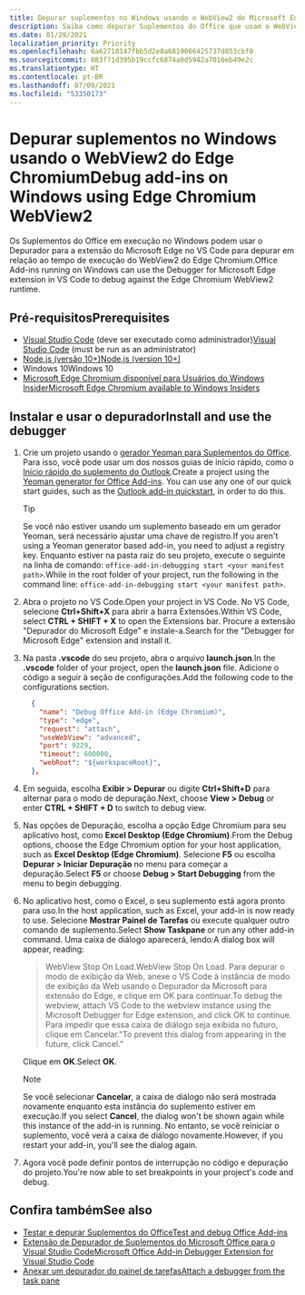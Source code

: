 ```yaml
---
title: Depurar suplementos no Windows usando o WebView2 do Microsoft Edge (baseado em Chromium)
description: Saiba como depurar Suplementos do Office que usam o WebView2 do Microsoft Edge (baseado em Chromium) usando o Depurador para a extensão do Microsoft Edge no VS Code.
ms.date: 01/29/2021
localization_priority: Priority
ms.openlocfilehash: 6a62718147fbb5d2e8a6819066425737d853cbf0
ms.sourcegitcommit: 883f71d395b19ccfc6874a0d5942a7016eb49e2c
ms.translationtype: HT
ms.contentlocale: pt-BR
ms.lasthandoff: 07/09/2021
ms.locfileid: "53350173"
---
```

# <a name="debug-add-ins-on-windows-using-edge-chromium-webview2"></a><span data-ttu-id="effe0-103">Depurar suplementos no Windows usando o WebView2 do Edge Chromium</span><span class="sxs-lookup"><span data-stu-id="effe0-103">Debug add-ins on Windows using Edge Chromium WebView2</span></span>

<span data-ttu-id="effe0-104">Os Suplementos do Office em execução no Windows podem usar o Depurador para a extensão do Microsoft Edge no VS Code para depurar em relação ao tempo de execução do WebView2 do Edge Chromium.</span><span class="sxs-lookup"><span data-stu-id="effe0-104">Office Add-ins running on Windows can use the Debugger for Microsoft Edge extension in VS Code to debug against the Edge Chromium WebView2 runtime.</span></span>

## <a name="prerequisites"></a><span data-ttu-id="effe0-105">Pré-requisitos</span><span class="sxs-lookup"><span data-stu-id="effe0-105">Prerequisites</span></span>

- <span data-ttu-id="effe0-106">[Visual Studio Code](https://code.visualstudio.com/) (deve ser executado como administrador)</span><span class="sxs-lookup"><span data-stu-id="effe0-106">[Visual Studio Code](https://code.visualstudio.com/) (must be run as an administrator)</span></span>
- [<span data-ttu-id="effe0-107">Node.js (versão 10+)</span><span class="sxs-lookup"><span data-stu-id="effe0-107">Node.js (version 10+)</span></span>](https://nodejs.org/)
- <span data-ttu-id="effe0-108">Windows 10</span><span class="sxs-lookup"><span data-stu-id="effe0-108">Windows 10</span></span>
- [<span data-ttu-id="effe0-109">Microsoft Edge Chromium disponível para Usuários do Windows Insider</span><span class="sxs-lookup"><span data-stu-id="effe0-109">Microsoft Edge Chromium available to Windows Insiders</span></span>](https://www.microsoftedgeinsider.com/)

## <a name="install-and-use-the-debugger"></a><span data-ttu-id="effe0-110">Instalar e usar o depurador</span><span class="sxs-lookup"><span data-stu-id="effe0-110">Install and use the debugger</span></span>

1. <span data-ttu-id="effe0-111">Crie um projeto usando o [gerador Yeoman para Suplementos do Office](https://github.com/OfficeDev/generator-office). Para isso, você pode usar um dos nossos guias de início rápido, como o [Início rápido do suplemento do Outlook](../quickstarts/outlook-quickstart.md).</span><span class="sxs-lookup"><span data-stu-id="effe0-111">Create a project using the [Yeoman generator for Office Add-ins](https://github.com/OfficeDev/generator-office). You can use any one of our quick start guides, such as the [Outlook add-in quickstart](../quickstarts/outlook-quickstart.md), in order to do this.</span></span>

    > [!TIP]
    > <span data-ttu-id="effe0-112">Se você não estiver usando um suplemento baseado em um gerador Yeoman, será necessário ajustar uma chave de registro.</span><span class="sxs-lookup"><span data-stu-id="effe0-112">If you aren't using a Yeoman generator based add-in, you need to adjust a registry key.</span></span> <span data-ttu-id="effe0-113">Enquanto estiver na pasta raiz do seu projeto, execute o seguinte na linha de comando: `office-add-in-debugging start <your manifest path>`.</span><span class="sxs-lookup"><span data-stu-id="effe0-113">While in the root folder of your project, run the following in the command line: `office-add-in-debugging start <your manifest path>`.</span></span>

1. <span data-ttu-id="effe0-114">Abra o projeto no VS Code.</span><span class="sxs-lookup"><span data-stu-id="effe0-114">Open your project in VS Code.</span></span> <span data-ttu-id="effe0-115">No VS Code, selecione **Ctrl+Shift+X** para abrir a barra Extensões.</span><span class="sxs-lookup"><span data-stu-id="effe0-115">Within VS Code, select **CTRL + SHIFT + X** to open the Extensions bar.</span></span> <span data-ttu-id="effe0-116">Procure a extensão "Depurador do Microsoft Edge" e instale-a.</span><span class="sxs-lookup"><span data-stu-id="effe0-116">Search for the "Debugger for Microsoft Edge" extension and install it.</span></span>

1. <span data-ttu-id="effe0-117">Na pasta **.vscode** do seu projeto, abra o arquivo **launch.json**.</span><span class="sxs-lookup"><span data-stu-id="effe0-117">In the **.vscode** folder of your project, open the **launch.json** file.</span></span> <span data-ttu-id="effe0-118">Adicione o código a seguir à seção de configurações.</span><span class="sxs-lookup"><span data-stu-id="effe0-118">Add the following code to the configurations section.</span></span>

      ```JSON
        {
          "name": "Debug Office Add-in (Edge Chromium)",
          "type": "edge",
          "request": "attach",
          "useWebView": "advanced",
          "port": 9229,
          "timeout": 600000,
          "webRoot": "${workspaceRoot}",
        },
      ```

1. <span data-ttu-id="effe0-119">Em seguida, escolha  **Exibir > Depurar** ou digite **Ctrl+Shift+D** para alternar para o modo de depuração.</span><span class="sxs-lookup"><span data-stu-id="effe0-119">Next, choose  **View > Debug** or enter **CTRL + SHIFT + D** to switch to debug view.</span></span>

1. <span data-ttu-id="effe0-120">Nas opções de Depuração, escolha a opção Edge Chromium para seu aplicativo host, como **Excel Desktop (Edge Chromium)**.</span><span class="sxs-lookup"><span data-stu-id="effe0-120">From the Debug options, choose the Edge Chromium option for your host application, such as **Excel Desktop (Edge Chromium)**.</span></span> <span data-ttu-id="effe0-121">Selecione **F5** ou escolha **Depurar > Iniciar Depuração** no menu para começar a depuração.</span><span class="sxs-lookup"><span data-stu-id="effe0-121">Select **F5** or choose **Debug > Start Debugging** from the menu to begin debugging.</span></span>

1. <span data-ttu-id="effe0-122">No aplicativo host, como o Excel, o seu suplemento está agora pronto para uso.</span><span class="sxs-lookup"><span data-stu-id="effe0-122">In the host application, such as Excel, your add-in is now ready to use.</span></span> <span data-ttu-id="effe0-123">Selecione **Mostrar Painel de Tarefas** ou execute qualquer outro comando de suplemento.</span><span class="sxs-lookup"><span data-stu-id="effe0-123">Select **Show Taskpane** or run any other add-in command.</span></span> <span data-ttu-id="effe0-124">Uma caixa de diálogo aparecerá, lendo:</span><span class="sxs-lookup"><span data-stu-id="effe0-124">A dialog box will appear, reading:</span></span>

    > <span data-ttu-id="effe0-125">WebView Stop On Load.</span><span class="sxs-lookup"><span data-stu-id="effe0-125">WebView Stop On Load.</span></span>
    > <span data-ttu-id="effe0-126">Para depurar o modo de exibição da Web, anexe o VS Code à instância de modo de exibição da Web usando o Depurador da Microsoft para extensão do Edge, e clique em OK para continuar.</span><span class="sxs-lookup"><span data-stu-id="effe0-126">To debug the webview, attach VS Code to the webview instance using the Microsoft Debugger for Edge extension, and click OK to continue.</span></span> <span data-ttu-id="effe0-127">Para impedir que essa caixa de diálogo seja exibida no futuro, clique em Cancelar."</span><span class="sxs-lookup"><span data-stu-id="effe0-127">To prevent this dialog from appearing in the future, click Cancel."</span></span>

    <span data-ttu-id="effe0-128">Clique em **OK**.</span><span class="sxs-lookup"><span data-stu-id="effe0-128">Select **OK**.</span></span>

    > [!NOTE]
    > <span data-ttu-id="effe0-129">Se você selecionar **Cancelar**, a caixa de diálogo não será mostrada novamente enquanto esta instância do suplemento estiver em execução.</span><span class="sxs-lookup"><span data-stu-id="effe0-129">If you select **Cancel**, the dialog won't be shown again while this instance of the add-in is running.</span></span> <span data-ttu-id="effe0-130">No entanto, se você reiniciar o suplemento, você verá a caixa de diálogo novamente.</span><span class="sxs-lookup"><span data-stu-id="effe0-130">However, if you restart your add-in, you'll see the dialog again.</span></span>

1. <span data-ttu-id="effe0-131">Agora você pode definir pontos de interrupção no código e depuração do projeto.</span><span class="sxs-lookup"><span data-stu-id="effe0-131">You're now able to set breakpoints in your project's code and debug.</span></span>

## <a name="see-also"></a><span data-ttu-id="effe0-132">Confira também</span><span class="sxs-lookup"><span data-stu-id="effe0-132">See also</span></span>

- [<span data-ttu-id="effe0-133">Testar e depurar Suplementos do Office</span><span class="sxs-lookup"><span data-stu-id="effe0-133">Test and debug Office Add-ins</span></span>](test-debug-office-add-ins.md)
- [<span data-ttu-id="effe0-134">Extensão de Depurador de Suplementos do Microsoft Office para o Visual Studio Code</span><span class="sxs-lookup"><span data-stu-id="effe0-134">Microsoft Office Add-in Debugger Extension for Visual Studio Code</span></span>](debug-with-vs-extension.md)
- [<span data-ttu-id="effe0-135">Anexar um depurador do painel de tarefas</span><span class="sxs-lookup"><span data-stu-id="effe0-135">Attach a debugger from the task pane</span></span>](attach-debugger-from-task-pane.md)